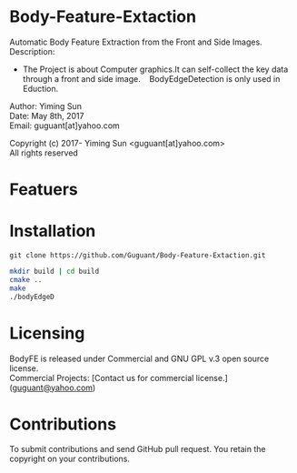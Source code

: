 # Body-Feature-Extaction  
Automatic Body Feature Extraction from the Front and Side Images.   
Description:  
* The Project is about Computer graphics.It can self-collect the key data through a front and side image.  
  BodyEdgeDetection is only used in Eduction. 

Author: Yiming Sun  
Date:   May 8th, 2017   
Email:  guguant[at]yahoo.com 

Copyright (c) 2017- Yiming Sun <guguant[at]yahoo.com>  
All rights reserved  

# Featuers

# Installation
```git
git clone https://github.com/Guguant/Body-Feature-Extaction.git
```

```sh
mkdir build | cd build
cmake ..
make
./bodyEdgeD
```

# Licensing  
BodyFE is released under Commercial and GNU GPL v.3 open source license.  
Commercial Projects: [Contact us for commercial license.] (guguant@yahoo.com)   

# Contributions
To submit contributions and send GitHub pull request. You retain the copyright on your contributions.   
